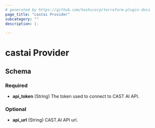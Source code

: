 ```yaml
---
# generated by https://github.com/hashicorp/terraform-plugin-docs
page_title: "castai Provider"
subcategory: ""
description: |-
  
---
```


# castai Provider





<!-- schema generated by tfplugindocs -->
## Schema

### Required

- **api_token** (String) The token used to connect to CAST AI API.

### Optional

- **api_url** (String) CAST.AI API url.
